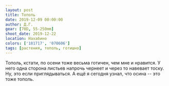 ```yaml
---
layout: post
title: Тополь
date: 2019-12-09 00:00:00
author: Д.Г.
gear: [70D, 55-250mm]
shoot_date: 2019-12-22
location: Нахабино
colors: ['181717', '070606']
tags: [растения, тополь, готишно]
---
```

Тополь, кстати, по осени тоже весьма готичен, чем мне и нравится. У него одна сторона листьев напрочь чернеет и через то навевает тоску. Ну, это если приглядываться. А ещё я сегодня узнал, что осина -- это тоже тополь.
